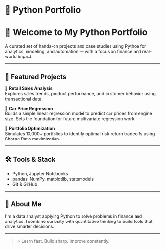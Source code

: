 # 🐍 Python Portfolio

# 👋 Welcome to My Python Portfolio

A curated set of hands-on projects and case studies using Python for analytics, modeling, and automation — with a focus on finance and real-world impact.

---

## 💼 Featured Projects

**🔹 Retail Sales Analysis**  
Explores sales trends, product performance, and customer behavior using transactional data.

**🔹 Car Price Regression**  
Builds a simple linear regression model to predict car prices from engine size. Sets the foundation for future multivariate regression work.

**🔹 Portfolio Optimization**  
Simulates 10,000+ portfolios to identify optimal risk-return tradeoffs using Sharpe Ratio maximization.

---

## 🛠️ Tools & Stack

- Python, Jupyter Notebooks  
- pandas, NumPy, matplotlib, statsmodels  
- Git & GitHub

---

## 📍 About Me

I'm a data analyst applying Python to solve problems in finance and analytics. I combine curiosity with quantitative thinking to build tools that drive smarter decisions.

---

> ⚡ Learn fast. Build sharp. Improve constantly.

